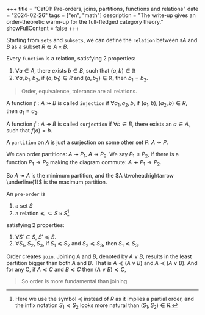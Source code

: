 +++
title = "Cat01: Pre-orders, joins, partitions, functions and relations"
date = "2024-02-26"
tags = ["en", "math"]
description = "The write-up gives an order-theoretic warm-up for the full-fledged category theory."
showFullContent = false
+++

Starting from `sets` and `subsets`, we can define the `relation` between s$A$ and $B$ as a subset $R \in A\times B$. 

Every `function` is a relation, satisfying 2 properties: 
1. $\forall a \in A$, there exists $b \in B$, such that $(a,b)\in \mathbb{R}$
2. $\forall a, b_1, b_2$, if $(a,b_1) \in R$ and $(a, b_2) \in \mathbb{R}$, then $b_1 = b_2$.

> Order, equivalence, tolerance are all relations.

A function $f: A\rightarrowtail B$ is called `injection` if $\forall a_1, a_2, b$, if $(a_1, b), (a_2, b) \in R$, then $a_1 = a_2$.

A function $f: A\twoheadrightarrow B$ is called `surjection` if $\forall b \in B$, there exists an $a \in A$, such that $f(a) = b$.

A `partition` on $A$ is just a surjection on some other set $P$: $A \twoheadrightarrow P$.

We can order partitions: $A \twoheadrightarrow P_1$, $A \twoheadrightarrow P_2$. We say $P_1 \leqslant P_2$, if there is a function $P_1 \rightarrow P_2$ making the diagram commute: $A \twoheadrightarrow P_1 \rightarrow P_2$.

So $A \twoheadrightarrow A$ is the minimum partition, and the $A \twoheadrightarrow \underline{1}$ is the maximum partition.

An `pre-order` is 
1. a set $S$
2. a relation $\preceq \: \subseteq S \times S$[^1] 

satisfying 2 properties:
1. $\forall S' \in S$, $S' \preceq S$.
2. $\forall S_1$, $S_2$, $S_3$, if $S_1 \preceq S_2$ and $S_2 \preceq S_3$, then $S_1 \preceq S_3$.

Order creates `join`. Joining $A$ and $B$, denoted by $A\vee B$, results in the least partition bigger than both $A$ and $B$. That is $A \preceq (A\vee B)$ and $A \preceq (A\vee B)$. And for any C, if $A \preceq C$ and $B \preceq C$ then $(A\vee B) \preceq C$, 

> So order is more fundamental than joining.

[^1]: Here we use the symbol $\preceq$ instead of $R$ as it implies a partial order, and the infix notation $S_1 \preceq S_2$ looks more natural than $(S_1,S_2) \in R$.